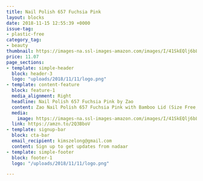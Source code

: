 ```yaml
---
title: Nail Polish 657 Fuchsia Pink
layout: blocks
date: 2018-11-15 12:55:39 +0000
issue-tag:
- plastic-free
category_tag:
- beauty
thumbnail: https://images-na.ssl-images-amazon.com/images/I/41SkEQlj6bL.jpg
price: 11.07
page_sections:
- template: simple-header
  block: header-3
  logo: "uploads/2018/11/11/logo.png"
- template: content-feature
  block: feature-1
  media_alignment: Right
  headline: Nail Polish 657 Fuchsia Pink by Zao  
  content: Zao Nail Polish 657 Fuchsia Pink with Bamboo Lid (Size Free, Vegan)
  media:
    image: https://images-na.ssl-images-amazon.com/images/I/41SkEQlj6bL.jpg
  link: https://amzn.to/2Q3BboV
- template: signup-bar
  block: cta-bar
  email_recipient: kimszelong@gmail.com
  content: Sign up to get updates from nadaar
- template: simple-footer
  block: footer-1
  logo: "/uploads/2018/11/11/logo.png"

---
```

